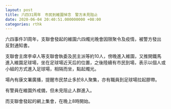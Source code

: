 ```yaml
---
layout: post
title: 六四31周年　市民到維園悼念　警方未見阻止
date: 2020-06-04 20:40:51.000000000 +08:00
categories: rthk
---
```


六四事件31周年，支聯會發起的維園六四燭光晚會因限聚令及疫情，被警方發出反對通知書。

支聯會主席李卓人等支聯會執委及民主派等約10人，傍晚進入維園，又推開鐵馬進入維園足球場，坐在足球場近天后的位置，之後陸續有市民到場，表示以個人或小組的方式進入足球場，相隔而坐，點起燭光。

場內有康文署廣播，提醒市民禁止多於8人聚集，亦有職員到足球場拉起膠帶。

有警員在維園外戒備，但未見阻止人群進入。

而支聯會發起的網上集會，在晚上8時開始。
